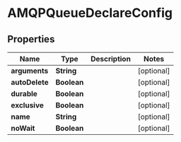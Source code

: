 

# AMQPQueueDeclareConfig

## Properties

Name | Type | Description | Notes
------------ | ------------- | ------------- | -------------
**arguments** | **String** |  |  [optional]
**autoDelete** | **Boolean** |  |  [optional]
**durable** | **Boolean** |  |  [optional]
**exclusive** | **Boolean** |  |  [optional]
**name** | **String** |  |  [optional]
**noWait** | **Boolean** |  |  [optional]



